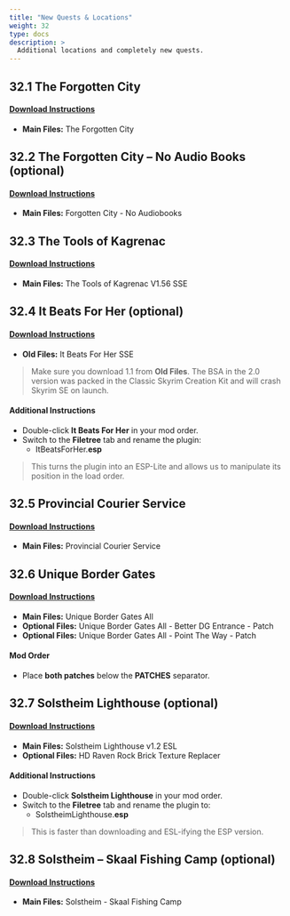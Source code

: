 ```yaml
---
title: "New Quests & Locations"
weight: 32
type: docs
description: >
  Additional locations and completely new quests.
---
```


## 32.1 The Forgotten City

#### [Download Instructions](https://www.nexusmods.com/skyrimspecialedition/mods/1179?tab=files)

* **Main Files:** The Forgotten City

## 32.2 The Forgotten City – No Audio Books (optional)

#### [Download Instructions](https://www.nexusmods.com/skyrim/mods/83593?tab=files)

* **Main Files:** Forgotten City - No Audiobooks

## 32.3 The Tools of Kagrenac

#### [Download Instructions](https://www.nexusmods.com/skyrimspecialedition/mods/14168?tab=files)

* **Main Files:** The Tools of Kagrenac V1.56 SSE

## 32.4 It Beats For Her (optional)

#### [Download Instructions](https://www.nexusmods.com/skyrimspecialedition/mods/22956?tab=files)

* **Old Files:** It Beats For Her SSE

> Make sure you download 1.1 from **Old Files**. The BSA in the 2.0 version was packed in the Classic Skyrim Creation Kit and will crash Skyrim SE on launch.

#### Additional Instructions

* Double-click **It Beats For Her** in your mod order.
* Switch to the **Filetree** tab and rename the plugin:
  * ItBeatsForHer.**esp**

> This turns the plugin into an ESP-Lite and allows us to manipulate its position in the load order.

## 32.5 Provincial Courier Service

#### [Download Instructions](https://www.nexusmods.com/skyrimspecialedition/mods/10623?tab=files)

* **Main Files:** Provincial Courier Service

## 32.6 Unique Border Gates

#### [Download Instructions](https://www.nexusmods.com/skyrimspecialedition/mods/4819?tab=files)

* **Main Files:** Unique Border Gates All
* **Optional Files:** Unique Border Gates All - Better DG Entrance - Patch
* **Optional Files:** Unique Border Gates All - Point The Way - Patch

#### Mod Order

* Place **both patches** below the **PATCHES** separator.

## 32.7 Solstheim Lighthouse (optional)

#### [Download Instructions](https://www.nexusmods.com/skyrimspecialedition/mods/14329?tab=files)

* **Main Files:** Solstheim Lighthouse v1.2 ESL
* **Optional Files:** HD Raven Rock Brick Texture Replacer

#### Additional Instructions

* Double-click **Solstheim Lighthouse** in your mod order.
* Switch to the **Filetree** tab and rename the plugin to:
  * SolstheimLighthouse.**esp**

> This is faster than downloading and ESL-ifying the ESP version.

## 32.8 Solstheim – Skaal Fishing Camp (optional)

#### [Download Instructions](https://www.nexusmods.com/skyrimspecialedition/mods/14450?tab=files)

* **Main Files:** Solstheim - Skaal Fishing Camp